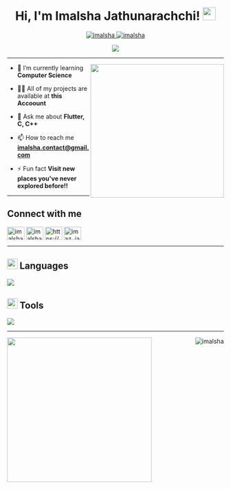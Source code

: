 <h1 align="center">
  Hi, I'm Imalsha Jathunarachchi!
  <a href="https://github.com/imalsha-github" target="_self">
    <img src="https://media.giphy.com/media/hvRJCLFzcasrR4ia7z/giphy.gif" width="30">
  </a>
</h1>

<p align="center">
  <a href="https://github.com/imalsha-github">
    <img src="https://komarev.com/ghpvc/?username=imalsha-github&label=Profile%20views&color=0e75b6&style=flat" alt="imalsha" />
  </a>
  <a href="https://github.com/imalsha-github">
    <img src="https://img.shields.io/github/followers/imalsha-github?label=Followers" alt="imalsha" />
  </a>
</p>

<p align="center">
  <a href="https://github.com/imalsha-github">
    <img src="https://readme-typing-svg.herokuapp.com?size=32&lines=Computer+Science+Undergraduate;University+of+Colombo;School+of+Computing;DS%20|%20AI%20|%20ML%20Enthusiastic;Always%20learning%20new%20things!&center=true&width=550&height=45">
  </a>
</p>

---
<div align="centre">
<img width="310px" align="right" src="https://github.com/Adam-pw/Adam-pw/blob/main/animation_500_kxa883sd.gif"/>

<p align= "right">

- 🌱 I’m currently learning **Computer Science**

- 👨‍💻 All of my projects are available at **this Accoount**

- 💬 Ask me about **Flutter, C, C++**

- 📫 How to reach me **imalsha.contact@gmail.com**

- ⚡ Fun fact **Visit new places you've never explored before!!**

</p>
</div>

---

## Connect with me
<p align="left">
  <a href="https://twitter.com/imalsha_j" target="blank"><img align="center" src="https://raw.githubusercontent.com/rahuldkjain/github-profile-readme-generator/master/src/images/icons/Social/twitter.svg" alt="imalsha_j" height="30" width="40" /></a>
  <a href="https://lk.linkedin.com/in/imalsha-jathunarachchi-698684252" target="blank"><img align="center" src="https://raw.githubusercontent.com/rahuldkjain/github-profile-readme-generator/master/src/images/icons/Social/linked-in-alt.svg" alt="imalsha" height="30" width="40" /></a>
  <a href="https://fb.com/https://m.facebook.com/imalsha.jathunarachchi.96" target="blank"><img align="center" src="https://raw.githubusercontent.com/rahuldkjain/github-profile-readme-generator/master/src/images/icons/Social/facebook.svg" alt="https://m.facebook.com/imalsha.jathunarachchi.96" height="30" width="40" /></a>
  <a href="https://instagram.com/imaz_ja" target="blank"><img align="center" src="https://raw.githubusercontent.com/rahuldkjain/github-profile-readme-generator/master/src/images/icons/Social/instagram.svg" alt="imaz_ja" height="30" width="40" /></a>
</p>

---

## <img src="https://media2.giphy.com/media/QssGEmpkyEOhBCb7e1/giphy.gif?cid=ecf05e47a0n3gi1bfqntqmob8g9aid1oyj2wr3ds3mg700bl&rid=giphy.gif" width="24px" height = "24px"> Languages
<p align="left">
  <a href="https://skillicons.dev">
    <img src="https://skillicons.dev/icons?i=c,cpp,bootstrap,php,html,css,js,java,jquery,mongodb,mysql,nodejs,react,dart,flutter,py,firebase,aws" />
  </a>
</p>

## <img src="https://github.com/TheDudeThatCode/TheDudeThatCode/blob/master/Assets/Rocket.gif" width="24px"> Tools
<p align="left">
  <a href="https://skillicons.dev">
    <img src="https://skillicons.dev/icons?i=git,figma,linux,ps,au,pr,vscode,androidstudio,discord,qt,r,visualstudio,wordpress" />
  </a>
</p>

---
<p align="centre">
<img align="left" src="https://github-readme-stats.vercel.app/api/top-langs/?username=imalsha-github&theme=dark&layout=compact" width="336" />
<img align="right" src="https://github-readme-stats.vercel.app/api?username=imalsha-github&show_icons=true&theme=dark&locale=en" alt="imalsha" />
</p>
